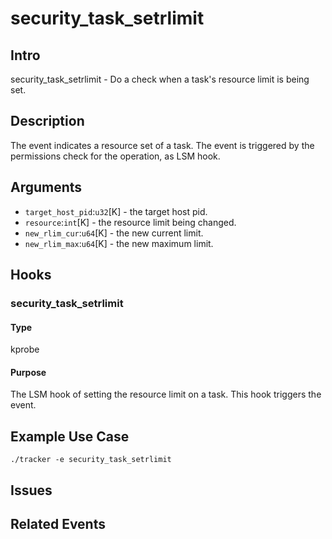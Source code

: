 # security_task_setrlimit

## Intro
security_task_setrlimit - Do a check when a task's resource limit is being set.

## Description
The event indicates a resource set of a task.
The event is triggered by the permissions check for the operation, as LSM hook.

## Arguments
* `target_host_pid`:`u32`[K] - the target host pid.
* `resource`:`int`[K] - the resource limit being changed.
* `new_rlim_cur`:`u64`[K] - the new current limit.
* `new_rlim_max`:`u64`[K] - the new maximum limit.

## Hooks
### security_task_setrlimit
#### Type
kprobe
#### Purpose
The LSM hook of setting the resource limit on a task. This hook triggers the event. 

## Example Use Case

```console
./tracker -e security_task_setrlimit
```

## Issues

## Related Events
